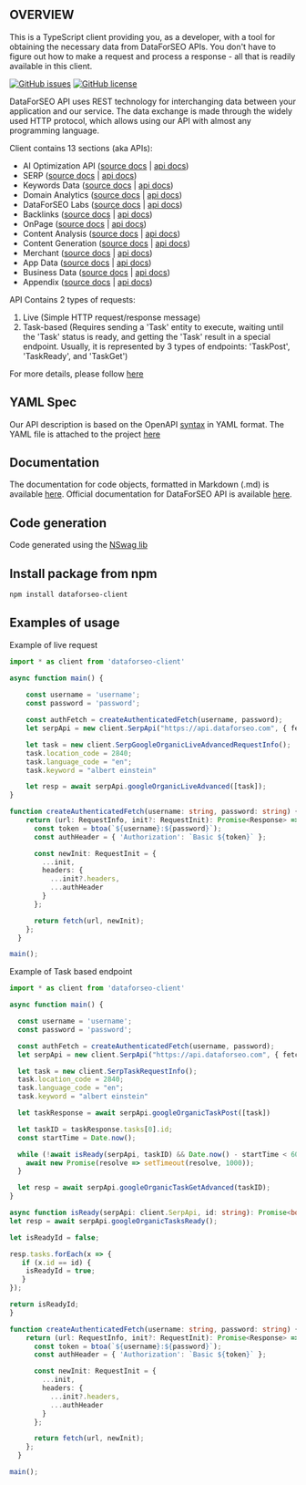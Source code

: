 ## OVERVIEW

This is a TypeScript client providing you, as a developer, with a tool for obtaining the necessary data from DataForSEO APIs. You don't have to figure out how to make a request and process a response - all that is readily available in this client.

[![GitHub issues](https://img.shields.io/github/issues/dataforseo/TypeScriptClient.svg)](https://github.com/dataforseo/TypeScriptClient/issues)
[![GitHub license](https://img.shields.io/github/license/dataforseo/TypeScriptClient.svg)](https://github.com/dataforseo/TypeScriptClient)

DataForSEO API uses REST technology for interchanging data between your application and our service. The data exchange is made through the widely used HTTP protocol, which allows using our API with almost any programming language.

Client contains 13 sections (aka APIs):
- AI Optimization API ([source docs](./docs/AiOptimizationApi.md) | [api docs](https://docs.dataforseo.com/v3/ai_optimization/overview/?bash))
- SERP ([source docs](./docs/SerpApi.md) | [api docs](https://docs.dataforseo.com/v3/serp/overview/?bash))
- Keywords Data ([source docs](./docs/KeywordsDataApi.md) | [api docs](https://docs.dataforseo.com/v3/keywords_data/overview/?bash))
- Domain Analytics ([source docs](./docs/DomainAnalyticsApi.md) | [api docs](https://docs.dataforseo.com/v3/domain_analytics/overview/?bash))
- DataForSEO Labs ([source docs](./docs/DataforseoLabsApi.md) | [api docs](https://docs.dataforseo.com/v3/dataforseo_labs/overview/?bash))
- Backlinks ([source docs](./docs/BacklinksApi.md) | [api docs](https://docs.dataforseo.com/v3/backlinks/overview/?bash))
- OnPage ([source docs](./docs/OnPageApi.md) | [api docs](https://docs.dataforseo.com/v3/on_page/overview/?bash))
- Content Analysis ([source docs](./docs/ContentAnalysisApi.md) | [api docs](https://docs.dataforseo.com/v3/content_analysis/overview/?bash))
- Content Generation ([source docs](./docs/ContentGenerationApi.md) | [api docs](https://docs.dataforseo.com/v3/content_generation/overview/?bash))
- Merchant ([source docs](./docs/MerchantApi.md) | [api docs](https://docs.dataforseo.com/v3/merchant/overview/?bash))
- App Data ([source docs](./docs/AppDataApi.md) | [api docs](https://docs.dataforseo.com/v3/app_data/overview/?bash))
- Business Data ([source docs](./docs/BusinessDataApi.md) | [api docs](https://docs.dataforseo.com/v3/business_data/overview/?bash))
- Appendix ([source docs](./docs/AppendixApi.md) | [api docs](https://docs.dataforseo.com/v3/appendix/user_data/?bash))

API Contains 2 types of requests:

1) Live (Simple HTTP request/response message)
2) Task-based (Requires sending a 'Task' entity to execute, waiting until the 'Task' status is ready, and getting the 'Task' result in a special endpoint. Usually, it is represented by 3 types of endpoints: 'TaskPost', 'TaskReady', and 'TaskGet')

For more details, please follow [here](https://docs.dataforseo.com/v3/?bash)

## YAML Spec

Our API description is based on the OpenAPI [syntax](https://spec.openapis.org/oas/v3.1.0) in YAML format. The YAML file is attached to the project [here](./openapi_specification.yaml)

## Documentation

The documentation for code objects, formatted in Markdown (.md) is available [here](./docs/). Official documentation for DataForSEO API is available [here](https://docs.dataforseo.com/v3/?bash).

## Code generation

Code generated using the [NSwag lib](https://github.com/RicoSuter/NSwag)

## Install package from npm

```bash
npm install dataforseo-client 
```

## Examples of usage

Example of live request
```typescript
import * as client from 'dataforseo-client'

async function main() {
    
    const username = 'username';
    const password = 'password';

    const authFetch = createAuthenticatedFetch(username, password);
    let serpApi = new client.SerpApi("https://api.dataforseo.com", { fetch: authFetch });

    let task = new client.SerpGoogleOrganicLiveAdvancedRequestInfo();
    task.location_code = 2840;
    task.language_code = "en";
    task.keyword = "albert einstein"

    let resp = await serpApi.googleOrganicLiveAdvanced([task]);
}

function createAuthenticatedFetch(username: string, password: string) {
    return (url: RequestInfo, init?: RequestInit): Promise<Response> => {
      const token = btoa(`${username}:${password}`);
      const authHeader = { 'Authorization': `Basic ${token}` };

      const newInit: RequestInit = {
        ...init,
        headers: {
          ...init?.headers,
          ...authHeader
        }
      };

      return fetch(url, newInit);
    };
  }

main();
```

Example of Task based endpoint
```typescript
import * as client from 'dataforseo-client'

async function main() {

  const username = 'username';
  const password = 'password';

  const authFetch = createAuthenticatedFetch(username, password);
  let serpApi = new client.SerpApi("https://api.dataforseo.com", { fetch: authFetch });

  let task = new client.SerpTaskRequestInfo();
  task.location_code = 2840;
  task.language_code = "en";
  task.keyword = "albert einstein"

  let taskResponse = await serpApi.googleOrganicTaskPost([task]) 

  let taskID = taskResponse.tasks[0].id;
  const startTime = Date.now();

  while (!await isReady(serpApi, taskID) && Date.now() - startTime < 60000) {
    await new Promise(resolve => setTimeout(resolve, 1000));
  }

  let resp = await serpApi.googleOrganicTaskGetAdvanced(taskID);
}

async function isReady(serpApi: client.SerpApi, id: string): Promise<boolean> {
let resp = await serpApi.googleOrganicTasksReady();

let isReadyId = false;

resp.tasks.forEach(x => {
   if (x.id == id) {
    isReadyId = true;
   }
});

return isReadyId;
}

function createAuthenticatedFetch(username: string, password: string) {
    return (url: RequestInfo, init?: RequestInit): Promise<Response> => {
      const token = btoa(`${username}:${password}`);
      const authHeader = { 'Authorization': `Basic ${token}` };

      const newInit: RequestInit = {
        ...init,
        headers: {
          ...init?.headers,
          ...authHeader
        }
      };

      return fetch(url, newInit);
    };
  }

main();
```
